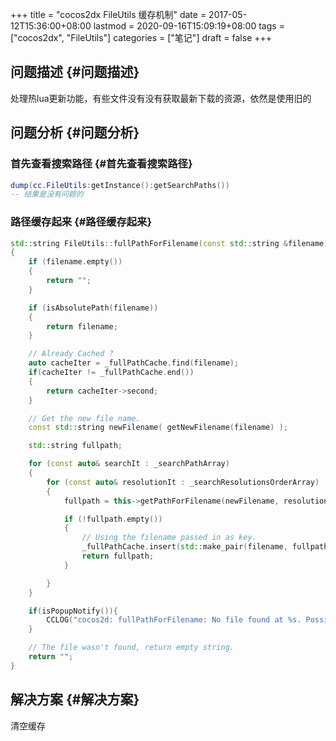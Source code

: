 +++
title = "cocos2dx FileUtils 缓存机制"
date = 2017-05-12T15:36:00+08:00
lastmod = 2020-09-16T15:09:19+08:00
tags = ["cocos2dx", "FileUtils"]
categories = ["笔记"]
draft = false
+++

## 问题描述 {#问题描述}

处理热lua更新功能，有些文件没有没有获取最新下载的资源，依然是使用旧的


## 问题分析 {#问题分析}


### 首先查看搜索路径 {#首先查看搜索路径}

```lua
dump(cc.FileUtils:getInstance():getSearchPaths())
-- 结果是没有问题的
```


### 路径缓存起来 {#路径缓存起来}

```C++
std::string FileUtils::fullPathForFilename(const std::string &filename) const
{
    if (filename.empty())
    {
        return "";
    }

    if (isAbsolutePath(filename))
    {
        return filename;
    }

    // Already Cached ?
    auto cacheIter = _fullPathCache.find(filename);
    if(cacheIter != _fullPathCache.end())
    {
        return cacheIter->second;
    }

    // Get the new file name.
    const std::string newFilename( getNewFilename(filename) );

    std::string fullpath;

    for (const auto& searchIt : _searchPathArray)
    {
        for (const auto& resolutionIt : _searchResolutionsOrderArray)
        {
            fullpath = this->getPathForFilename(newFilename, resolutionIt, searchIt);

            if (!fullpath.empty())
            {
                // Using the filename passed in as key.
                _fullPathCache.insert(std::make_pair(filename, fullpath));
                return fullpath;
            }

        }
    }

    if(isPopupNotify()){
        CCLOG("cocos2d: fullPathForFilename: No file found at %s. Possible missing file.", filename.c_str());
    }

    // The file wasn't found, return empty string.
    return "";
}

```


## 解决方案 {#解决方案}

清空缓存
